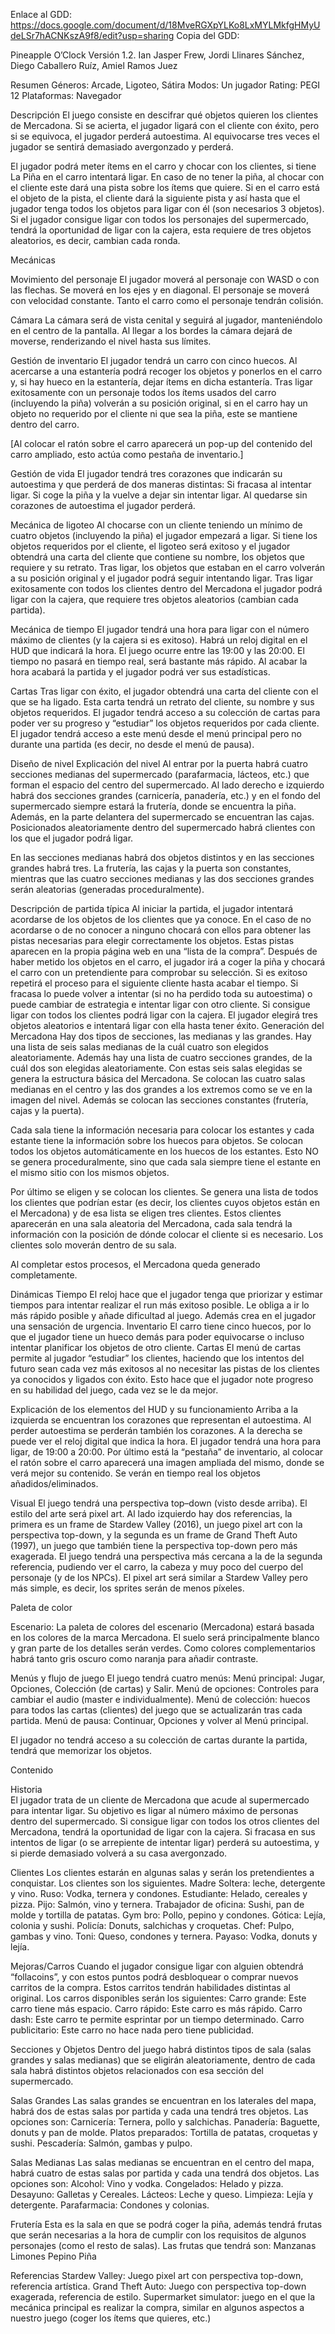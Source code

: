 Enlace al GDD: https://docs.google.com/document/d/18MveRGXpYLKo8LxMYLMkfgHMyUdeLSr7hACNKszA9f8/edit?usp=sharing
 Copia del GDD:

Pineapple O’Clock
Versión 1.2.
Ian Jasper Frew, Jordi Llinares Sánchez, Diego Caballero Ruíz, Amiel Ramos Juez


Resumen
Géneros: Arcade, Ligoteo, Sátira
Modos: Un jugador
Rating: PEGI 12
Plataformas: Navegador

Descripción
El juego consiste en descifrar qué objetos quieren los clientes de Mercadona. Si se acierta, el jugador ligará con el cliente con éxito, pero si se equivoca, el jugador perderá autoestima. Al equivocarse tres veces el jugador se sentirá demasiado avergonzado y perderá. 

El jugador podrá meter ítems en el carro y chocar con los clientes, si tiene La Piña en el carro intentará ligar. En caso de no tener la piña, al chocar con el cliente este dará una pista sobre los ítems que quiere. Si en el carro está el objeto de la pista, el cliente dará la siguiente pista y así hasta que el jugador tenga todos los objetos para ligar con él (son necesarios 3 objetos).  Si el jugador consigue ligar con todos los personajes del supermercado, tendrá la oportunidad de ligar con la cajera, esta requiere de tres objetos aleatorios, es decir, cambian cada ronda. 

Mecánicas

Movimiento del personaje
El jugador moverá al personaje con WASD o con las flechas. Se moverá en los ejes y en diagonal. El personaje se moverá con velocidad constante. Tanto el carro como el personaje tendrán colisión. 

Cámara
La cámara será de vista cenital y seguirá al jugador, manteniéndolo en el centro de la pantalla. Al llegar a los bordes la cámara dejará de moverse, renderizando el nivel hasta sus límites.

Gestión de inventario
El jugador tendrá un carro con cinco huecos. Al acercarse a una estantería podrá recoger los objetos y ponerlos en el carro y, si hay hueco en la estantería, dejar ítems en dicha estantería. Tras ligar exitosamente con un personaje todos los ítems usados del carro (incluyendo la piña) volverán a su posición original, si en el carro hay un objeto no requerido por el cliente ni que sea la piña, este se mantiene dentro del carro.

[Al colocar el ratón sobre el carro aparecerá un pop-up del contenido del carro ampliado, esto actúa como pestaña de inventario.]

Gestión de vida
El jugador tendrá tres corazones que indicarán su autoestima y que perderá de dos maneras distintas:
Si fracasa al intentar ligar.
Si coge la piña y la vuelve a dejar sin intentar ligar. 
Al quedarse sin corazones de autoestima el jugador perderá. 

Mecánica de ligoteo
Al chocarse con un cliente teniendo un mínimo de cuatro objetos (incluyendo la piña) el jugador empezará a ligar. Si tiene los objetos requeridos por el cliente, el ligoteo será exitoso y el jugador obtendrá una carta del cliente que contiene su nombre, los objetos que requiere y su retrato. Tras ligar, los objetos que estaban en el carro volverán a su posición original y el jugador podrá seguir intentando ligar. Tras ligar exitosamente con todos los clientes dentro del Mercadona el jugador podrá ligar con la cajera, que requiere tres objetos aleatorios (cambian cada partida).

Mecánica de tiempo
El jugador tendrá una hora para ligar con el número máximo de clientes (y la cajera si es exitoso). Habrá un reloj digital en el HUD que indicará la hora. El juego ocurre entre las 19:00 y las 20:00. El tiempo no pasará en tiempo real, será bastante más rápido. Al acabar la hora acabará la partida y el jugador podrá ver sus estadísticas.

Cartas
Tras ligar con éxito, el jugador obtendrá una carta del cliente con el que se ha ligado. Esta carta tendrá un retrato del cliente, su nombre y sus objetos requeridos. El jugador tendrá acceso a su colección de cartas para poder ver su progreso y “estudiar” los objetos requeridos por cada cliente. El jugador tendrá acceso a este menú desde el menú principal pero no durante una partida (es decir, no desde el menú de pausa).

Diseño de nivel
Explicación del nivel
Al entrar por la puerta habrá cuatro secciones medianas del supermercado (parafarmacia, lácteos, etc.) que forman el espacio del centro del supermercado. Al lado derecho e izquierdo habrá dos secciones grandes (carnicería, panadería, etc.) y en el fondo del supermercado siempre estará la frutería, donde se encuentra la piña. Además, en la parte delantera del supermercado se encuentran las cajas. Posicionados aleatoriamente dentro del supermercado habrá clientes con los que el jugador podrá ligar.

En las secciones medianas habrá dos objetos distintos y en las secciones grandes habrá tres. La frutería, las cajas y la puerta son constantes, mientras que las cuatro secciones medianas y las dos secciones grandes serán aleatorias (generadas proceduralmente).

Descripción de partida típica
Al iniciar la partida, el jugador intentará acordarse de los objetos de los clientes que ya conoce. En el caso de no acordarse o de no conocer a ninguno chocará con ellos para obtener las pistas necesarias para elegir correctamente los objetos. Estas pistas aparecen en la propia página web en una “lista de la compra”. Después de haber metido los objetos en el carro, el jugador irá a coger la piña y chocará el carro con un pretendiente para comprobar su selección. Si es exitoso repetirá el proceso para el siguiente cliente hasta acabar el tiempo. Si fracasa lo puede volver a intentar (si no ha perdido toda su autoestima) o puede cambiar de estrategia e intentar ligar con otro cliente. Si consigue ligar con todos los clientes podrá ligar con la cajera. El jugador elegirá tres objetos aleatorios e intentará ligar con ella hasta tener éxito. 
Generación del Mercadona
Hay dos tipos de secciones, las medianas y las grandes. Hay una lista de seis salas medianas de la cuál cuatro son elegidos aleatoriamente. Además hay una lista de cuatro secciones grandes, de la cuál dos son elegidas aleatoriamente. Con estas seis salas elegidas se genera la estructura básica del Mercadona. Se colocan las cuatro salas medianas en el centro y las dos grandes a los extremos como se ve en la imagen del nivel. Además se colocan las secciones constantes (frutería, cajas y la puerta). 

Cada sala tiene la información necesaria para colocar los estantes y cada estante tiene la información sobre los huecos para objetos. Se colocan todos los objetos automáticamente en los huecos de los estantes. Esto NO se genera proceduralmente, sino que cada sala siempre tiene el estante en el mismo sitio con los mismos objetos. 

Por último se eligen y se colocan los clientes. Se genera una lista de todos los clientes que podrían estar (es decir, los clientes cuyos objetos están en el Mercadona) y de esa lista se eligen tres clientes. Estos clientes aparecerán en una sala aleatoria del Mercadona, cada sala tendrá la información con la posición de dónde colocar el cliente si es necesario. Los clientes solo moverán dentro de su sala. 

Al completar estos procesos, el Mercadona queda generado completamente. 

Dinámicas
Tiempo
El reloj hace que el jugador tenga que priorizar y estimar tiempos para intentar realizar el run más exitoso posible. Le obliga a ir lo más rápido posible y añade dificultad al juego. Además crea en el jugador una sensación de urgencia. 
Inventario
El carro tiene cinco huecos, por lo que el jugador tiene un hueco demás para poder equivocarse o incluso intentar planificar los objetos de otro cliente. 
Cartas
El menú de cartas permite al jugador “estudiar” los clientes, haciendo que los intentos del futuro sean cada vez más exitosos al no necesitar las pistas de los clientes ya conocidos y ligados con éxito. Esto hace que el jugador note progreso en su habilidad del juego, cada vez se le da mejor. 


Explicación de los elementos del HUD y su funcionamiento
Arriba a la izquierda se encuentran los corazones que representan el autoestima. Al perder autoestima se perderán también los corazones. A la derecha se puede ver el reloj digital que indica la hora. El jugador tendrá una hora para ligar, de 19:00 a 20:00. Por último está la “pestaña” de inventario, al colocar el ratón sobre el carro aparecerá una imagen ampliada del mismo, donde se verá mejor su contenido. Se verán en tiempo real los objetos añadidos/eliminados. 
	
Visual
El juego tendrá una perspectiva top–down (visto desde arriba). El estilo del arte será pixel art. Al lado izquierdo hay dos referencias, la primera es un frame de Stardew Valley (2016), un juego pixel art con la perspectiva top-down, y la segunda es un frame de Grand Theft Auto (1997), un juego que también tiene la perspectiva top-down pero más exagerada. El juego tendrá una perspectiva más cercana a la de la segunda referencia, pudiendo ver el carro, la cabeza y muy poco del cuerpo del personaje (y de los NPCs). El pixel art será similar a Stardew Valley pero más simple, es decir, los sprites serán de menos píxeles. 

Paleta de color 

Escenario: La paleta de colores del escenario (Mercadona) estará basada en los colores de la marca Mercadona. El suelo será principalmente blanco y gran parte de los detalles serán verdes. Como colores complementarios habrá tanto gris oscuro como naranja para añadir contraste.

Menús y flujo de juego
El juego tendrá cuatro menús:
Menú principal: Jugar, Opciones, Colección (de cartas) y Salir.
Menú de opciones: Controles para cambiar el audio (master e individualmente).
Menú de colección: huecos para todos las cartas (clientes) del juego que se actualizarán tras cada partida. 
Menú de pausa: Continuar, Opciones y volver al Menú principal. 

El jugador no tendrá acceso a su colección de cartas durante la partida, tendrá que memorizar los objetos.  

Contenido

Historia	
El jugador trata de un cliente de Mercadona que acude al supermercado para intentar ligar. Su objetivo es ligar al número máximo de personas dentro del supermercado. Si consigue ligar con todos los otros clientes del Mercadona, tendrá la oportunidad de ligar con la cajera. Si fracasa en sus intentos de ligar (o se arrepiente de intentar ligar) perderá su autoestima, y si pierde demasiado volverá a su casa avergonzado. 

Clientes
Los clientes estarán en algunas salas y serán los pretendientes a conquistar. Los clientes son los siguientes.
Madre Soltera: leche, detergente y vino.
Ruso: Vodka, ternera y condones.
Estudiante: Helado, cereales y pizza.
Pijo: Salmón, vino y ternera.
Trabajador de oficina: Sushi, pan de molde y tortilla de patatas.
Gym bro: Pollo, pepino y condones.
Gótica: Lejía, colonia y sushi.
Policía: Donuts, salchichas y croquetas.
Chef: Pulpo, gambas y vino.
Toni: Queso, condones y ternera. 
Payaso: Vodka, donuts y lejía.

Mejoras/Carros
Cuando el jugador consigue ligar con alguien obtendrá “follacoins”, y con estos puntos podrá desbloquear o comprar nuevos carritos de la compra. Estos carritos tendrán habilidades distintas al original. Los carros disponibles serán los siguientes:
Carro grande: Este carro tiene más espacio.
Carro rápido: Este carro es más rápido.
Carro dash: Este carro te permite esprintar por un tiempo determinado.
Carro publicitario: Este carro no hace nada pero tiene publicidad.

Secciones y Objetos
Dentro del juego habrá distintos tipos de sala (salas grandes y salas medianas) que se eligirán aleatoriamente, dentro de cada sala habrá distintos objetos relacionados con esa sección del supermercado.

Salas Grandes
Las salas grandes se encuentran en los laterales del mapa, habrá dos de estas salas por partida y cada una tendrá tres objetos. Las opciones son:
Carnicería: Ternera, pollo y salchichas.
Panadería: Baguette, donuts y pan de molde.
Platos preparados: Tortilla de patatas, croquetas y sushi.
Pescadería: Salmón, gambas y pulpo.

Salas Medianas
Las salas medianas se encuentran en el centro del mapa, habrá cuatro de estas salas por partida y cada una tendrá dos objetos. Las opciones son:
Alcohol: Vino y vodka.
Congelados: Helado y pizza.
Desayuno: Galletas y Cereales.
Lácteos: Leche y queso.
Limpieza: Lejía y detergente.
Parafarmacia: Condones y colonias.

Frutería
Esta es la sala en que se podrá coger la piña, además tendrá frutas que serán necesarias a la hora de cumplir con los requisitos de algunos personajes (como el resto de salas). Las frutas que tendrá son:
Manzanas
Limones
Pepino
Piña

Referencias
Stardew Valley: Juego pixel art con perspectiva top-down, referencia artística.
Grand Theft Auto: Juego con perspectiva top-down exagerada, referencia de estilo. 
Supermarket simulator: juego en el que la mecánica principal es realizar la compra, similar en algunos aspectos a nuestro juego (coger los ítems que quieres, etc.)
